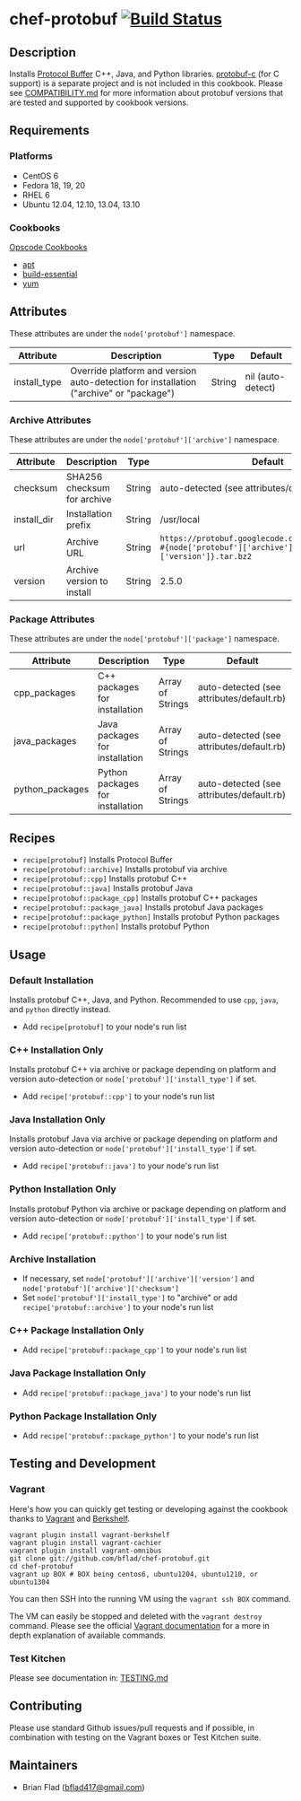 # chef-protobuf [![Build Status](https://secure.travis-ci.org/bflad/chef-protobuf.png?branch=master)](http://travis-ci.org/bflad/chef-protobuf)

## Description

Installs [Protocol Buffer](https://code.google.com/p/protobuf/) C++, Java, and Python libraries. [protobuf-c](https://code.google.com/p/protobuf-c/) (for C support) is a separate project and is not included in this cookbook. Please see [COMPATIBILITY.md](COMPATIBILITY.md) for more information about protobuf versions that are tested and supported by cookbook versions.

## Requirements

### Platforms

* CentOS 6
* Fedora 18, 19, 20
* RHEL 6
* Ubuntu 12.04, 12.10, 13.04, 13.10

### Cookbooks

[Opscode Cookbooks](https://github.com/opscode-cookbooks/)

* [apt](https://github.com/opscode-cookbooks/apt)
* [build-essential](https://github.com/opscode-cookbooks/build-essential)
* [yum](https://github.com/opscode-cookbooks/yum)

## Attributes

These attributes are under the `node['protobuf']` namespace.

Attribute | Description | Type | Default
----------|-------------|------|--------
install_type | Override platform and version auto-detection for installation ("archive" or "package") | String | nil (auto-detect)

### Archive Attributes

These attributes are under the `node['protobuf']['archive']` namespace.

Attribute | Description | Type | Default
----------|-------------|------|--------
checksum | SHA256 checksum for archive | String | auto-detected (see attributes/default.rb)
install_dir | Installation prefix | String | /usr/local
url | Archive URL | String | `https://protobuf.googlecode.com/files/protobuf-#{node['protobuf']['archive']['version']}.tar.bz2`
version | Archive version to install | String | 2.5.0

### Package Attributes

These attributes are under the `node['protobuf']['package']` namespace.

Attribute | Description | Type | Default
----------|-------------|------|--------
cpp_packages | C++ packages for installation | Array of Strings | auto-detected (see attributes/default.rb)
java_packages | Java packages for installation | Array of Strings | auto-detected (see attributes/default.rb)
python_packages | Python packages for installation | Array of Strings | auto-detected (see attributes/default.rb)

## Recipes

* `recipe[protobuf]` Installs Protocol Buffer
* `recipe[protobuf::archive]` Installs protobuf via archive
* `recipe[protobuf::cpp]` Installs protobuf C++
* `recipe[protobuf::java]` Installs protobuf Java
* `recipe[protobuf::package_cpp]` Installs protobuf C++ packages
* `recipe[protobuf::package_java]` Installs protobuf Java packages
* `recipe[protobuf::package_python]` Installs protobuf Python packages
* `recipe[protobuf::python]` Installs protobuf Python

## Usage

### Default Installation

Installs protobuf C++, Java, and Python. Recommended to use `cpp`, `java`, and `python` directly instead.

* Add `recipe[protobuf]` to your node's run list

### C++ Installation Only

Installs protobuf C++ via archive or package depending on platform and version auto-detection or `node['protobuf']['install_type']` if set.

* Add `recipe['protobuf::cpp']` to your node's run list

### Java Installation Only

Installs protobuf Java via archive or package depending on platform and version auto-detection or `node['protobuf']['install_type']` if set.

* Add `recipe['protobuf::java']` to your node's run list

### Python Installation Only

Installs protobuf Python via archive or package depending on platform and version auto-detection or `node['protobuf']['install_type']` if set.

* Add `recipe['protobuf::python']` to your node's run list

### Archive Installation

* If necessary, set `node['protobuf']['archive']['version']` and `node['protobuf']['archive']['checksum']`
* Set `node['protobuf']['install_type']` to "archive" or add `recipe['protobuf::archive']` to your node's run list

### C++ Package Installation Only

* Add `recipe['protobuf::package_cpp']` to your node's run list

### Java Package Installation Only

* Add `recipe['protobuf::package_java']` to your node's run list

### Python Package Installation Only

* Add `recipe['protobuf::package_python']` to your node's run list

## Testing and Development

### Vagrant

Here's how you can quickly get testing or developing against the cookbook thanks to [Vagrant](http://vagrantup.com/) and [Berkshelf](http://berkshelf.com/).

    vagrant plugin install vagrant-berkshelf
    vagrant plugin install vagrant-cachier
    vagrant plugin install vagrant-omnibus
    git clone git://github.com/bflad/chef-protobuf.git
    cd chef-protobuf
    vagrant up BOX # BOX being centos6, ubuntu1204, ubuntu1210, or ubuntu1304

You can then SSH into the running VM using the `vagrant ssh BOX` command.

The VM can easily be stopped and deleted with the `vagrant destroy` command. Please see the official [Vagrant documentation](http://docs.vagrantup.com/v2/cli/index.html) for a more in depth explanation of available commands.

### Test Kitchen

Please see documentation in: [TESTING.md](TESTING.md)

## Contributing

Please use standard Github issues/pull requests and if possible, in combination with testing on the Vagrant boxes or Test Kitchen suite.

## Maintainers

* Brian Flad (<bflad417@gmail.com>)
